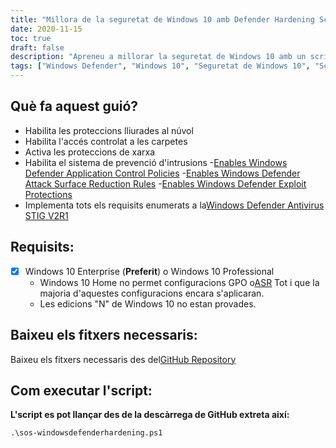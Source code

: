 ```yaml
---
title: "Millora de la seguretat de Windows 10 amb Defender Hardening Script"
date: 2020-11-15
toc: true
draft: false
description: "Apreneu a millorar la seguretat de Windows 10 amb un script de PowerShell que endurisca l'antivirus Windows Defender, implementant tots els requisits de l'antivirus Windows Defender STIG V2R1."
tags: ["Windows Defender", "Windows 10", "Seguretat de Windows 10", "Script de PowerShell", "Enduriment", "Enduriment del defensor", "Automatització de seguretat", "Compliment", "Accés controlat a la carpeta", "Sistema de prevenció d'intrusions", "Control d'aplicacions", "Reducció de superfície d'atac", "Proteccions d'explotació", "Proteccions al núvol", "Proteccions de xarxa", "Windows Defender STIG Script", "Windows Defender STIG", "Windows Defender Antivirus STIG V2R1", "WDAC", "ASR"]
---
```



## Què fa aquest guió?
- Habilita les proteccions lliurades al núvol
- Habilita l'accés controlat a les carpetes
- Activa les proteccions de xarxa
- Habilita el sistema de prevenció d'intrusions
-[Enables Windows Defender Application Control Policies](https://docs.microsoft.com/en-us/windows/security/threat-protection/windows-defender-application-control/windows-defender-application-control)
-[Enables Windows Defender Attack Surface Reduction Rules](https://docs.microsoft.com/en-us/windows/security/threat-protection/microsoft-defender-atp/attack-surface-reduction)
-[Enables Windows Defender Exploit Protections](https://docs.microsoft.com/en-us/microsoft-365/security/defender-endpoint/enable-exploit-protection?view=o365-worldwide#powershell)
- Implementa tots els requisits enumerats a la[Windows Defender Antivirus STIG V2R1](https://dl.cyber.mil/stigs/zip/U_MS_Windows_Defender_Antivirus_V2R1_STIG.zip)

## Requisits:
- [x] Windows 10 Enterprise (**Preferit**) o Windows 10 Professional
  - Windows 10 Home no permet configuracions GPO o[ASR](https://docs.microsoft.com/en-us/windows/security/threat-protection/microsoft-defender-atp/attack-surface-reduction) 
Tot i que la majoria d'aquestes configuracions encara s'aplicaran.
  - Les edicions "N" de Windows 10 no estan provades.

## Baixeu els fitxers necessaris:

Baixeu els fitxers necessaris des del[GitHub Repository](https://github.com/simeononsecurity/Windows-Defender-STIG-Script)

## Com executar l'script:

**L'script es pot llançar des de la descàrrega de GitHub extreta així:**
```
.\sos-windowsdefenderhardening.ps1
```
